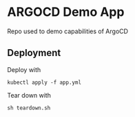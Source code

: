 # ARGOCD Demo App

Repo used to demo capabilities of ArgoCD

## Deployment

Deploy with

```
kubectl apply -f app.yml
```

Tear down with

```
sh teardown.sh
```
